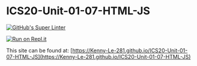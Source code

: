 # ICS20-Unit-01-07-HTML-JS

[![GitHub's Super Linter](https://github.com/Kenny-Le-281/ICS20-Unit-01-07-HTML-JS/workflows/GitHub's%20Super%20Linter/badge.svg)](https://github.com/Kenny-Le-281/ICS20-Unit-01-07-HTML-JS/actions)

[![Run on Repl.it](https://repl.it/badge/github/Kenny-Le-281/ICS20-Unit-01-07-HTML-JS)](https://repl.it/github/Kenny-Le-281/ICS20-Unit-01-07-HTML-JS)

This site can be found at: [https://Kenny-Le-281.github.io/ICS20-Unit-01-07-HTML-JS](https://Kenny-Le-281.github.io/ICS20-Unit-01-07-HTML-JS)
